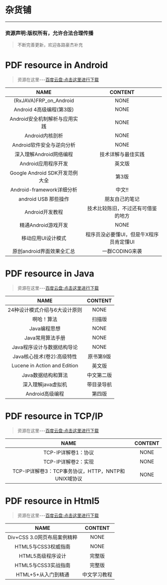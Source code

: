 杂货铺
=================
---

### 资源声明:版权所有，允许合法合理传播


> 不断完善更新，欢迎各路豪杰补充



# PDF resource in Android

> 资源在这里---[百度云盘:点击这里进行下载][ANDROID]

| NAME | CONTENT |
|:----------:|:-------------:|
| (RxJAVA)FRP_on_Android  | NONE |
| Android 4高级编程(第3版) | NONE |
| Android安全机制解析与应用实践 | NONE |
| Android内核剖析 | NONE |
| Android软件安全与逆向分析 | NONE |
| 深入理解Android网络编程 | 技术详解与最佳实践 |
| Android应用程序开发 | 英文版 |
| Google Android SDK开发范例大全 | 第3版 |
| Android-framework详细分析 |中文!!|
| android USB 那些操作 | 朋友自己的笔记 |
| Android开发教程 | 技术比较陈旧，不过还有可借鉴的地方 |
| 精通Android游戏开发 | NONE |
| 移动应用UI设计模式 | 程序员没必要懂UI，但是牛X程序员肯定懂UI|
| 原创android界面效果全汇总 | 一群CODING来袭 |

# PDF resource in Java

> 资源在这里---[百度云盘:点击这里进行下载][JAVA]

| NAME | CONTENT |
|:----------:|:-------------:|
| 24种设计模式介绍与6大设计原则 | NONE |
| 啊哈！算法 | 扫描版 |
| Java编程思想| NONE |
| Java常用算法手册 | NONE |
| Java程序设计与数据结构导论 | NONE |
| Java核心技术(卷2):高级特性| 原书第9版 |
| Lucene in Action and Edition | 英文版 |
| Java数据结构和算法 | 中文第二版 |
| 深入理解java虚拟机 | 带目录导航 |
| Android高级编程| 第四版 |


# PDF resource in TCP/IP

> 资源在这里---[百度云盘:点击这里进行下载][TCPIP]

| NAME | CONTENT |
|:----------:|:-------------:|
| TCP-IP详解卷1：协议 | NONE |
| TCP-IP详解卷2：实现 | NONE |
| TCP-IP详解卷3：TCP事务协议，HTTP，NNTP和UNIX域协议| NONE |


# PDF resource in Html5

> 资源在这里---[百度云盘:点击这里进行下载][HTML5]

| NAME | CONTENT |
|:----------:|:-------------:|
| Div+CSS 3.0网页布局案例精粹 | NONE |
| HTML5与CSS3权威指南 | NONE |
| HTML5高级程序设计 | 完整版 |
| HTML5与CSS3实战指南 | 完整版 |
| HTML+5+从入门到精通 | 中文学习教程 |


[ANDROID]:http://pan.baidu.com/s/1mh87MSo

[JAVA]:http://pan.baidu.com/s/1eRITzsY

[TCPIP]:http://pan.baidu.com/s/1dFM92Id

[HTML5]:http://pan.baidu.com/s/1sk9J5aX